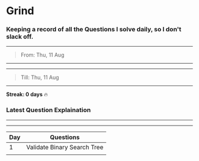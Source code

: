# Grind

### Keeping a record of all the Questions I solve daily, so I don't slack off.
---
>From:  Thu, 11 Aug
---
---
>Till: Thu, 11 Aug
---

**Streak: 0 days** :fire:

### Latest Question Explaination

---
---


| Day | Questions |
| --- | ----------- |
| 1 | Validate Binary Search Tree |
| | |

